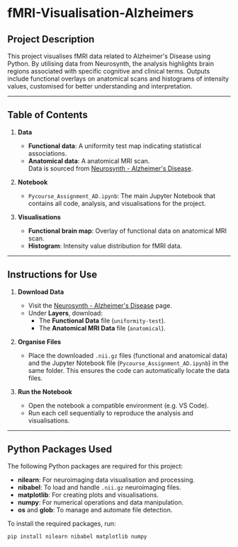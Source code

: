 # fMRI-Visualisation-Alzheimers

## Project Description
This project visualises fMRI data related to Alzheimer's Disease using Python. By utilising data from Neurosynth, the analysis highlights brain regions associated with specific cognitive and clinical terms. Outputs include functional overlays on anatomical scans and histograms of intensity values, customised for better understanding and interpretation.

---

## Table of Contents
1. **Data**
   - **Functional data**: A uniformity test map indicating statistical associations.
   - **Anatomical data**: A anatomical MRI scan.  
   Data is sourced from [Neurosynth - Alzheimer's Disease](https://neurosynth.org/analyses/terms/alzheimer%20disease/).

2. **Notebook**
   - `Pycourse_Assignment_AD.ipynb`: The main Jupyter Notebook that contains all code, analysis, and visualisations for the project.

3. **Visualisations**
   - **Functional brain map**: Overlay of functional data on anatomical MRI scan.
   - **Histogram**: Intensity value distribution for fMRI data.

---

## Instructions for Use
1. **Download Data**  
   - Visit the [Neurosynth - Alzheimer's Disease](https://neurosynth.org/analyses/terms/alzheimer%20disease/) page.  
   - Under **Layers**, download:
     - The **Functional Data** file (`uniformity-test`).
     - The **Anatomical MRI Data** file (`anatomical`).

2. **Organise Files**  
   - Place the downloaded `.nii.gz` files (functional and anatomical data) and the Jupyter Notebook file (`Pycourse_Assignment_AD.ipynb`) in the same folder. This ensures the code can automatically locate the data files.

3. **Run the Notebook**  
   - Open the notebook a compatible environment (e.g. VS Code).  
   - Run each cell sequentially to reproduce the analysis and visualisations.

---

## Python Packages Used
The following Python packages are required for this project:
- **nilearn**: For neuroimaging data visualisation and processing.
- **nibabel**: To load and handle `.nii.gz` neuroimaging files.
- **matplotlib**: For creating plots and visualisations.
- **numpy**: For numerical operations and data manipulation.
- **os** and **glob**: To manage and automate file detection.

To install the required packages, run:
```bash
pip install nilearn nibabel matplotlib numpy
